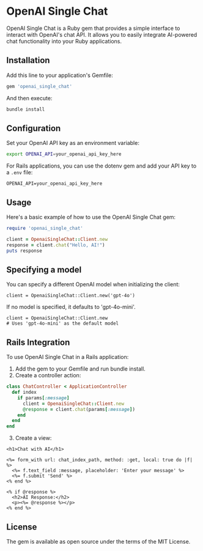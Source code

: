 # OpenAI Single Chat

OpenAI Single Chat is a Ruby gem that provides a simple interface to interact with OpenAI's chat API. It allows you to easily integrate AI-powered chat functionality into your Ruby applications.

## Installation

Add this line to your application's Gemfile:

```ruby
gem 'openai_single_chat'
```

And then execute:

```bash
bundle install
```

## Configuration

Set your OpenAI API key as an environment variable:
```bash
export OPENAI_API=your_openai_api_key_here
```

For Rails applications, you can use the dotenv gem and add your API key to a `.env` file:

```
OPENAI_API=your_openai_api_key_here
```

## Usage

Here's a basic example of how to use the OpenAI Single Chat gem:

```ruby
require 'openai_single_chat'

client = OpenaiSingleChat::Client.new
response = client.chat("Hello, AI!")
puts response
```

## Specifying a model

You can specify a different OpenAI model when initializing the client:

```
client = OpenaiSingleChat::Client.new('gpt-4o')
```
If no model is specified, it defaults to 'gpt-4o-mini'.
```
client = OpenaiSingleChat::Client.new
# Uses 'gpt-4o-mini' as the default model
```

## Rails Integration

To use OpenAI Single Chat in a Rails application:
1. Add the gem to your Gemfile and run bundle install.
2. Create a controller action:

```ruby
class ChatController < ApplicationController
  def index
    if params[:message]
      client = OpenaiSingleChat::Client.new
      @response = client.chat(params[:message])
    end
  end
end
```
3. Create a view:
```erb
<h1>Chat with AI</h1>

<%= form_with url: chat_index_path, method: :get, local: true do |f| %>
  <%= f.text_field :message, placeholder: 'Enter your message' %>
  <%= f.submit 'Send' %>
<% end %>

<% if @response %>
  <h2>AI Response:</h2>
  <p><%= @response %></p>
<% end %>
```
## License
The gem is available as open source under the terms of the MIT License.